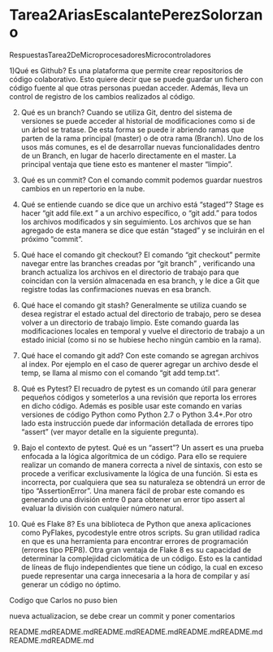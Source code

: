 # Tarea2AriasEscalantePerezSolorzano
RespuestasTarea2DeMicroprocesadoresMicrocontroladores

1)Qué es Github?
 Es una plataforma que permite crear repositorios de código colaborativo. Esto quiere decir que se puede guardar un fichero con código fuente al que otras personas puedan acceder. Además, lleva un control de registro de los cambios realizados al código.

2) Qué es un branch? 
 Cuando se utiliza Git, dentro del sistema de versiones se puede acceder al historial de modificaciones como si de un árbol se tratase. De esta forma se puede ir abriendo ramas que parten de la rama principal (master) o de otra rama (Branch).
Uno de los usos más comunes, es el de desarrollar nuevas funcionalidades dentro de un Branch, en lugar de hacerlo directamente en el master. La principal ventaja que tiene esto es mantener el master “limpio”.


3) Qué es un commit? 
Con el comando commit podemos guardar nuestros cambios en un repertorio en la nube. 

4) Qué se entiende cuando se dice que un archivo está “staged”? 
Stage es hacer “git add file.ext ” a un archivo específico, o “git add.” para todos los archivos modificados y sin seguimiento. Los archivos que se han agregado de esta manera se dice que están “staged”  y se incluirán en el próximo “commit”. 


5) Qué hace el comando git checkout? 
El comando “git checkout” permite navegar entre las branches creadas por “git branch” , verificando una branch actualiza los archivos en el directorio de trabajo para que coincidan con la versión almacenada en esa branch, y le dice a Git que registre todas las confirmaciones nuevas en esa branch.


6) Qué hace el comando git stash? 
Generalmente se utiliza cuando se desea registrar el estado actual del directorio de trabajo, pero se desea volver a un directorio de trabajo limpio. Este comando guarda las modificaciones locales en temporal y vuelve el directorio de trabajo a un estado inicial (como si no se hubiese hecho ningún cambio en la rama).

7) Qué hace el comando git add? 
Con este comando se agregan archivos al index. Por ejemplo en el caso de querer agregar un archivo desde el temp, se llama al mismo con el comando “git add temp.txt”.

8) Qué es Pytest? 
El recuadro de pytest es un comando útil para generar pequeños códigos y someterlos a una revisión que reporta los errores en dicho código. Además es posible usar este comando en varias versiones de código Python como Python 2.7 o Python 3.4+.Por otro lado esta instrucción puede dar información detallada de errores tipo “assert” (ver mayor detalle en la siguiente pregunta).

9) Bajo el contexto de pytest. Qué es un “assert”? 
Un assert es una prueba enfocada a la lógica algorítmica de un código. Para ello se requiere realizar un comando de manera correcta a nivel de sintaxis, con esto se procede a verificar exclusivamente la lógica de una función. Si esta es incorrecta, por cualquiera que sea su naturaleza se obtendrá un error de tipo “AssertionError”. Una manera fácil de probar este comando es generando una división entre 0 para obtener un error tipo assert al evaluar la división con cualquier número natural.

10) Qué es Flake 8?
Es una biblioteca de Python que anexa aplicaciones como PyFlakes, pycodestyle entre otros scripts. Su gran utilidad radica en que es una herramienta para encontrar errores de programación (errores tipo PEP8). Otra gran ventaja de Flake 8 es su capacidad de determinar la complejidad ciclomática de un código. Esto es la cantidad de líneas de flujo independientes que tiene un código, la cual en exceso puede representar una carga innecesaria a la hora de compilar y así generar un código no óptimo.

Codigo que Carlos no puso bien

nueva actualizacion, se debe crear un commit y poner comentarios

README.mdREADME.mdREADME.mdREADME.mdREADME.mdREADME.mdREADME.mdREADME.md
